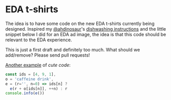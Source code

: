 # EDA t-shirts

The idea is to have some code on the new EDA t-shirts currently being designed. Inspired my [@ahdinosaur](https://github.com/ahdinosaur)'s [dishwashing instructions](dishwashing-instructions.jpg) and the little snippet below I did for an EDA ad image, the idea is that this code should be relevant to the EDA experience.

This is just a first draft and definitely too much. What should we add/remove? Please send pull requests!


[Another example](https://gist.github.com/don-smith/4baa0f45c4aebb8418313146c4b37227) of _cute code_:

```js
const ids = [4, 9, 1],
o = 'caffeine drink',
e = (r='', n=0) => ids[n] ?
  e(r + o[ids[n]], ++n) : r
console.info(e())
```
